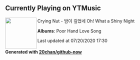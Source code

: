 ## Currently Playing on YTMusic

[<img align="left" width="100" src="https://lh3.googleusercontent.com/wc2cR5DAiJmOT3XFiNciHIPJwEsYRScmv-xpq6Yq5zVfin8C6oBwaKCAAGiXrQJK_vMLRwKPIFlEryM">](https://music.youtube.com/channel/UCRU0hoqPi-bqE7KVqI0REDg)

Crying Nut - 밤이 깊었네 Oh! What a Shiny Night

**Albums**: Poor Hand Love Song

Last updated at 07/20/2020 17:30

#### Generated with [20chan/github-now](https://github.com/20chan/github-now)


<!--
**20chan/20chan** is a ✨ _special_ ✨ repository because its `README.md` (this file) appears on your GitHub profile.

Here are some ideas to get you started:

- 🔭 I’m currently working on ...
- 🌱 I’m currently learning ...
- 👯 I’m looking to collaborate on ...
- 🤔 I’m looking for help with ...
- 💬 Ask me about ...
- 📫 How to reach me: ...
- 😄 Pronouns: ...
- ⚡ Fun fact: ...
-->
